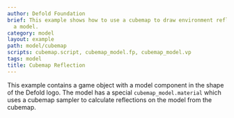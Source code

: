 ```yaml
---
author: Defold Foundation
brief: This example shows how to use a cubemap to draw environment reflections on
  a model.
category: model
layout: example
path: model/cubemap
scripts: cubemap.script, cubemap_model.fp, cubemap_model.vp
tags: model
title: Cubemap Reflection
---
```


This example contains a game object with a model component in the shape of the Defold logo. The model has a special `cubemap_model.material` which uses a cubemap sampler to calculate reflections on the model from the cubemap.